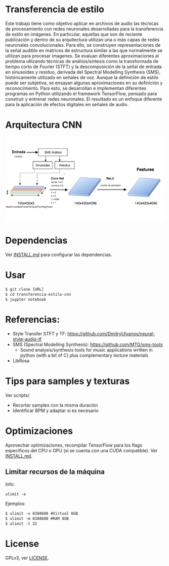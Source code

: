 # Transferencia de estilo

Este trabajo tiene como objetivo aplicar en archivos de audio las técnicas de procesamiento con redes neuronales desarrolladas para la transferencia de estilo en imágenes. En particular, aquellas que son de reciente publicación y dentro de su arquitectura utilizan una o más capas de redes neuronales convolucionales. Para ello, se construyen representaciones de la señal audible en matrices de estructura similar a las que normalmente se utilizan para procesar imagenes. Se evaluan diferentes aproximaciones al problema utlizando técnicas de análisis/síntesis como la transformada de tiempo corto de Fourier (STFT) y la descomposición de la señal de entrada en sinusoides y residuo, derivada del Spectral Modelling Synthesis (SMS), históricamente utilizado en señales de voz. Aunque la definición de estilo puede ser subjetiva, se ensayan algunas aproximaciones en su definición y reconocimiento. Para esto, se desarrollan e implementan diferentes programas en Python utilizando el framework TensorFlow, pensado para construir y entrenar redes neuronales. El resultado es un enfoque diferente para la aplicación de efectos digitales en señales de audio. 

# Arquitectura CNN

![arq-cnn-sms](img/arq-cnn-sms.png)

# Dependencias
Ver [INSTALL.md](INSTALL.md) para configurar las dependencias.

# Usar

    $ git clone [URL]
    $ cd transferencia-estilo-cnn
    $ juypter notebook


# Referencias:

* Style Transfer STFT y TF: https://github.com/DmitryUlyanov/neural-style-audio-tf
* SMS (Spectral Modelling Synthesis): https://github.com/MTG/sms-tools
    * Sound analysis/synthesis tools for music applications written in python (with a bit of C) plus complementary lecture materials
* LibRosa


# Tips para samples y texturas

Ver scripts/

* Recortar samples con la misma duración
* Identificar BPM y adaptar si es necesario

# Optimizaciones

Aprovechar optimizaciones, recompilar TensorFlow para los flags específicos del CPU o GPU (si se cuenta con una CUDA compatible). Ver [INSTALL.md](INSTALL.md).

## Limitar recursos de la máquina

Info:

    ulimit -a

Ejemplos:

    $ ulimit -v 8388608 #Virtual 8GB 
    $ ulimit -m 8388608 #RAM 8GB
    $ ulimit -l 32

# License

GPLv3, ver [LICENSE](LICENSE).